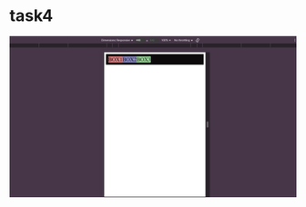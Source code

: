 # task4
![image_alt](https://github.com/jodusuhan/task4/blob/3399869f433e50df36e4918d7f9b6f9e3d631433/4.png)
